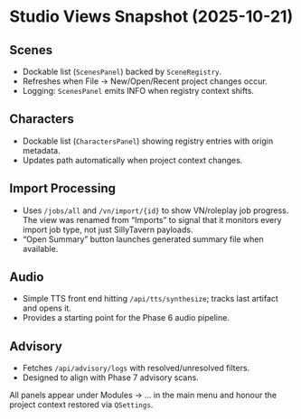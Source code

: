 # Studio Views Snapshot (2025-10-21)

## Scenes
- Dockable list (`ScenesPanel`) backed by `SceneRegistry`.
- Refreshes when File → New/Open/Recent project changes occur.
- Logging: `ScenesPanel` emits INFO when registry context shifts.

## Characters
- Dockable list (`CharactersPanel`) showing registry entries with origin metadata.
- Updates path automatically when project context changes.

## Import Processing
- Uses `/jobs/all` and `/vn/import/{id}` to show VN/roleplay job progress. The view was renamed from “Imports” to signal that it monitors every import job type, not just SillyTavern payloads.
- “Open Summary” button launches generated summary file when available.

## Audio
- Simple TTS front end hitting `/api/tts/synthesize`; tracks last artifact and opens it.
- Provides a starting point for the Phase 6 audio pipeline.

## Advisory
- Fetches `/api/advisory/logs` with resolved/unresolved filters.
- Designed to align with Phase 7 advisory scans.

All panels appear under Modules → … in the main menu and honour the project context restored via `QSettings`.
